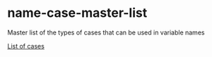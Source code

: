 # name-case-master-list
Master list of the types of cases that can be used in variable names

[List of cases](/name-cases.md)
